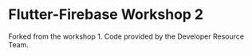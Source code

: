 # Flutter-Firebase Workshop 2

Forked from the workshop 1. Code provided by the Developer Resource Team.